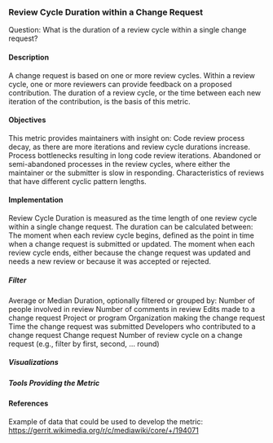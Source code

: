 ### Review Cycle Duration within a Change Request

Question: What is the duration of a review cycle within a single change request?

#### Description

A change request is based on one or more review cycles. Within a review cycle, one or more reviewers can provide feedback on a proposed contribution. The duration of a review cycle, or the time between each new iteration of the contribution, is the basis of this metric.

#### Objectives
This metric provides maintainers with insight on:
Code review process decay, as there are more iterations and review cycle durations increase.
Process bottlenecks resulting in long code review iterations.
Abandoned or semi-abandoned processes in the review cycles, where either the maintainer or the submitter is slow in responding.
Characteristics of reviews that have different cyclic pattern lengths.
#### Implementation
Review Cycle Duration is measured as the time length of one review cycle within a single change request.
The duration can be calculated between:
The moment when each review cycle begins, defined as the point in time when a change request is submitted or updated.
The moment when each review cycle ends, either because the change request was updated and needs a new review or because it was accepted or rejected.
##### Filter

Average or Median Duration, optionally filtered or grouped by:
Number of people involved in review
Number of comments in review
Edits made to a change request
Project or program
Organization making the change request
Time the change request was submitted
Developers who contributed to a change request
Change request
Number of review cycle on a change request (e.g., filter by first, second, …  round)
##### Visualizations
##### Tools Providing the Metric

#### References

Example of data that could be used to develop the metric: https://gerrit.wikimedia.org/r/c/mediawiki/core/+/194071
